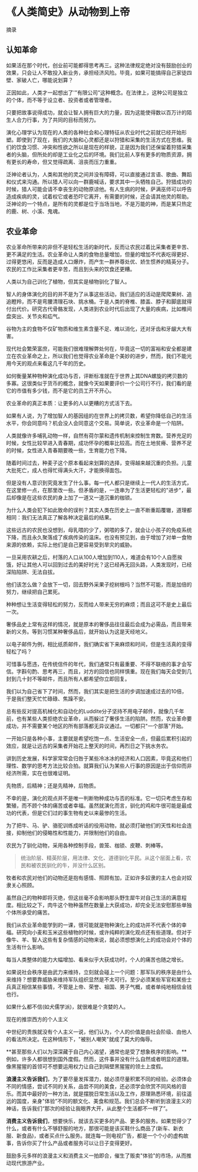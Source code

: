 # 《人类简史》从动物到上帝

摘录



## 认知革命

如果活在那个时代，创业前可能都得思考再三。这种法律规定绝对没有鼓励创业的效果，只会让人不敢投入新业务，承担经济风险。毕竟，如果可能搞得自己家徒四壁、家破人亡，哪能说划算？



正因如此，人类才一起想出了'"有限公司"这种概念。在法律上，这种公司是独立的个体，而不等于设立者、投资者或者管理者。



只要把故事说得成功，就会让智人拥有巨大的力量，因为这能使得数以百万计的陌生人合力行事，为了共同的目标而努力。



演化心理学认为现在的人类的各种社会和心理特征从农业时代之前就已经开始形塑。即使到了现在，我们的大脑和心灵都还是以狩猎和采集的生活方式在思维。我们的饮食习惯、冲突和性欲之所以是现在的样貌，正是因为我们还保留着狩猎采集者的头脑，但所处的却是工业化之后的环境。我们比前人享有更多的物质资源，拥有更长的寿命，但又觉得疏离、沮丧而压力重重。



泛神论者认为，人类和其他的灵之间并没有障碍，可以直接通过言语、歌曲、舞蹈和仪式来沟通。所以猎人可以向一群鹿喊话，要求其中一头牺牲自己。狩猎成功的时候，猎人可能会请不幸丧生的动物原谅他。有人生病的时候，萨满巫师可以呼告造成疾病的灵，试着权它或者恐吓它离开，有需要的时候，还会请其他灵的帮助。泛神论的一个特点，是所有的灵都是位于当场当地，不是万能的神，而是某只热定的鹿、树、小溪、鬼魂。



## 农业革命

农业革命所带来的非但不是轻松生活的新时代，反而让农民过着比采集者更辛苦、更不满足的生活。农业革命让人类的食物总量增加，但量的增加不代表吃得更好、过得更悠闲，反而是造成人口爆炸，而产生一群养尊处优、娇生惯养的精英分子。农民的工作比采集者更辛苦，而且到头来的饮食还更糟。



人类以为自己训化了植物，但其实是植物驯化了智人。



智人的身体演化的目的并不是为了从事这些活动，我们适应的活动是爬爬果树、追追瞪羚，而不是弯腰清理石块、挑水桶。于是人类的脊椎、膝盖、脖子和脚底就得付出代价。研究古代骨骼发现，人类进到农业时代后出现了大量的疾病，比如椎间盘突出、关节炎和疝气。

谷物为主的食物不仅矿物质和维生素含量不足、难以消化，还对牙齿和牙龈大大有害。



现代社会繁荣富庶，可能我们很难理解弊处何在，毕竟这一切的富裕和安全都是建立在农业革命之上，所以我们也觉得农业革命是个美妙的进步，然而，我们不能光用今天的观点来看这几千年的历史。



如何衡量某种物种演化成功与否，评断标准就在于世界上其DNA螺旋的拷贝数的多寡。这很类似于货币的概念，就像今天如果要评价一个公司行不行，我们看的是它的市值有多少钱，而不是它的员工开不开心。



农业革命的真正本质：让更多的人以更糟的方式活下去。

如果有人说，为了增加智人的基因组的在世界上的拷贝数，希望你降低自己的生活水平，你会同意吗？机会没人会同意这个交易。简单说，农业革命是一个陷阱。



人类就像许多哺乳动物一样，自然有荷尔蒙和遗传机制来控制生育数。营养充足的时候，女性比较早进入青春期，成功怀孕的概率比较高。而在土地贫瘠、营养不足的时候，女性进入青春期要晚一些，生育能力也下降。



随着时间过去，种麦子这个原本看起来划算的选择，变得越来越沉重的负担。儿童大批死亡，成人也得忙得满头大汗，才能换得面包。

但是没有人意识到究竟发生了什么事。每一代人都只是继续上一代人的生活方式，在这里修一点，在那里改一些。但矛盾的是，一连串为了生活更轻松的"进步"，最后却像是在这些农民的身上加了一道又一道沉重的枷锁。

为什么人类会犯下如此致命的误判？其实人类在历史上一直不断重蹈覆辙，道理都相同：我们无法真正了解各种决定最后的结果。

这些远古的农民也没想到，母乳喂的少了，粥喂的多了，就会让小孩子的免疫系统下降，而且永久聚落成了疾病传染的温床。也没有预见到，由于增加了对单一食物来源的依赖，实际上他们是自己更容易受到旱灾的威胁。



一旦采用农耕之后，村落的人口从100人增加到110人，难道会有10个人自愿挨饿，好让其他人可以回到过去的美好时光？这已经再无回头路，人类发现时，已经深陷陷阱、无法自拔。

他们该怎么做？会放下一切，回去野外采果子挖树根吗？当然不可能，而是加倍的努力，继续把自己累死。



种种想让生活变得轻松的努力，反而给人带来无穷的麻烦；而且这可不是史上最后一次。



奢侈品史上常有这样的情况，就是原本的奢侈品往往最后会成为必需品，而且带来新的义务。等到习惯某种奢侈品后，就开始认为这是天经地义。



以电子邮件为例，相比纸质邮件，我们确实省下来麻烦和时间，但是生活真的变得轻松了吗？

可惜事与愿违，在传统信件的年代，我们通常只有最重要、不得不联络的事才会写信。字斟句酌、思考再三，而且，对方的回信也同样慎重。现在我们每天会受到几封到几十封不等邮件，而且所有人都希望你立即回复。

我们以为自己省下了时间，然而，我们其实是把生活的步调加速成过去的10倍，于是我们整天忙忙碌碌、焦躁不安。



总有些反对提高机械化和自动化的Luddite分子坚持不用电子邮件，就像几千年前，也有某些人类拒绝农业革命，从而躲过了奢侈生活的陷阱。然而，农业革命要成功，并不需要某个地区的所有部落都无异议通过。一切都只"一个部落"开始。



一开始只是各种小事，主要就是希望吃饱一点、生活安全一点，但最后累积引起的效应，就是让远古的采集者开始花上整天的时间，再烈日之下挑水务农。



讲到历史发展，科学家常常会归咎于某些冷冰冰的经济和人口因素，毕竟这和他们理性、数学的思考方法比较合拍。就算我们认为某些人行事的原因是出于信仰而非经济所需，实在也很难证明。



先物质，后精神；还是先精神，后物质。



不幸的是，演化的观点并不是唯一判断物种成功与否的标准。它一切只考虑生存和繁殖，而不顾个体的痛苦或者幸福。虽然就演化而言，驯化的鸡和牛很可能是最成功的代表，但是它们过的事生物有史以来最惨的生活。



为了把牛、马、驴、骆驼训练成听话的役用动物，就必须打破他们的天性和社会连接，抑制他们的侵略性和性能力，并限制他们的自由。

农民为了驯化动物，采用各种控制手段，兽笼、枷锁、皮鞭、刺棒等。

> 统治阶层、精英阶层，用法律、文化、道德驯化平民。从这个层面上看，农民和被农民驯化的牛，并没什么区别。



牧者和农民对他们的动物还是抱有感情、照顾有加，正如许多奴隶的主人也会对奴隶关心照顾。



虽然自己的物种即将灭绝，但这丝毫不会影响那头野生犀牛对自己生活的满意程度。相比较之下，肉牛这个物种虽然在数量上大获成功，却完全无法安慰那些单独个体所承受的痛苦。



我们从农业革命能学到的一课，很可能就是物种演化上的成功并不代表个体的幸福。研究向小麦和玉米这些植物的时候，或许纯粹的演化观点还有些道理。但对于像牛、羊、智人这些有复杂情感的动物来说，就必须想想演化上的成功会对个体的生活有什么影响。

每当人类整体的能力大幅增加、看来似乎大获成功时，个人的痛苦也随之增长。



如果说社会秩序是由武力来维持，立刻就会碰上一个问题：那军队的秩序是由什么来维持？想要靠威胁来维持军队组织显然是不太可行。至少必须某些军官和某些士兵真正相信某些事情，不管是上帝、荣誉、祖国、男子气概，或者单纯地相信金钱也行。



如果什么都不信(如犬儒学派)，就很难是个贪婪的人。



现在的推崇西方的个人主义

中世纪的贵族就没有个人主义一说，他们认为，个人的价值是由社会阶级、由他人的看法所决定。在这种情形下，"被别人嘲笑"就成了莫大的侮辱。



**甚至那些人们以为深深藏于自己内心渴望，通常也是受了想象秩序的影响。**例如，许多人都很想到国外度假。然而，这件事并没有什么自然或者明显的道理。像黑猩猩的首领可不想要运用权力让自己到隔壁黑猩猩的领土上度假。



**浪漫主义告诉我们**，为了要尽量发挥潜力，就必须尽量积累不同的经验。必须体会不同的情感，尝试不同的关系，品尝不同的美食，还必须学会欣赏不同风格的音乐。而其中最好的一种方法，就是摆脱日常生活以及工作，原理熟悉环境，前往遥远的国度，亲身"体验”不同的额文化、美食和规范。我们总会不断听到浪漫主义的神话，告诉我们“那次的经验让我眼界大开，从此整个生活都不一样了”。

**消费主义告诉我们**，想要快乐，就该去买更多的产品、更多的服务。如果觉得少了什么，或者有什么不够舒服的地方，那很可能是该买鞋什么商品了(新车、新衣服、新食品)，或者买点什么服务。就连每一则电视广告，都是一个个小的虚构故事，告诉你买了什么产品或者服务可以让日子变得更好。

鼓励多元多样的浪漫主义和消费主义一拍即合，催生了贩卖"体验"的市场，从而推动现代旅游产业。



